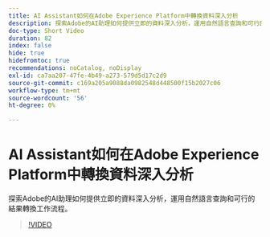 ```yaml
---
title: AI Assistant如何在Adobe Experience Platform中轉換資料深入分析
description: 探索Adobe的AI助理如何提供立即的資料深入分析，運用自然語言查詢和可行的結果轉換工作流程。
doc-type: Short Video
duration: 82
index: false
hide: true
hidefromtoc: true
recommendations: noCatalog, noDisplay
exl-id: ca7aa207-47fe-4b49-a273-579d5d17c2d9
source-git-commit: c169a205a9088da0982548d448500f15b2027c06
workflow-type: tm+mt
source-wordcount: '56'
ht-degree: 0%

---
```


# AI Assistant如何在Adobe Experience Platform中轉換資料深入分析

探索Adobe的AI助理如何提供立即的資料深入分析，運用自然語言查詢和可行的結果轉換工作流程。

<!-- 72_S653_3442539_81_how-ai-assistant-transforms-data-insights-in-adobe-experience-platform -->
>[!VIDEO](https://video.tv.adobe.com/v/3459924/?learn=on&enablevpops=true&captions=chi_hant)
